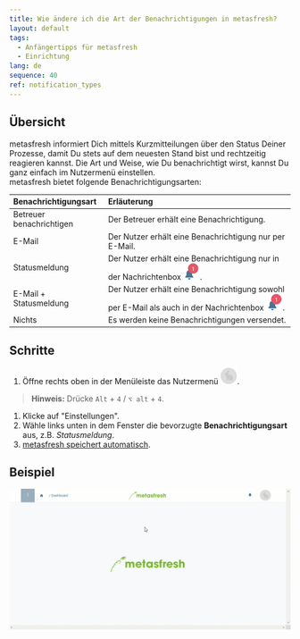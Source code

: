 ```yaml
---
title: Wie ändere ich die Art der Benachrichtigungen in metasfresh?
layout: default
tags:
  - Anfängertipps für metasfresh
  - Einrichtung
lang: de
sequence: 40
ref: notification_types
---
```


## Übersicht
metasfresh informiert Dich mittels Kurzmitteilungen über den Status Deiner Prozesse, damit Du stets auf dem neuesten Stand bist und rechtzeitig reagieren kannst. Die Art und Weise, wie Du benachrichtigt wirst, kannst Du ganz einfach im Nutzermenü einstellen.<br>
metasfresh bietet folgende Benachrichtigungsarten:

| Benachrichtigungsart | Erläuterung |
| :--- | :--- |
| Betreuer benachrichtigen | Der Betreuer erhält eine Benachrichtigung. |
| E-Mail | Der Nutzer erhält eine Benachrichtigung nur per E-Mail. |
| Statusmeldung | Der Nutzer erhält eine Benachrichtigung nur in der Nachrichtenbox ![](assets/NotificationBell_WebUI.png). |
| E-Mail + Statusmeldung | Der Nutzer erhält eine Benachrichtigung sowohl per E-Mail als auch in der Nachrichtenbox ![](assets/NotificationBell_WebUI.png). |
| Nichts | Es werden keine Benachrichtigungen versendet. |

## Schritte
1. Öffne rechts oben in der Menüleiste das Nutzermenü ![](assets/UserMenu_Rabbit_WebUI.png).
 >**Hinweis:** Drücke `Alt` + `4` / `⌥ alt` + `4`.

1. Klicke auf "Einstellungen".
1. Wähle links unten in dem Fenster die bevorzugte **Benachrichtigungsart** aus, z.B. *Statusmeldung*.
1. [metasfresh speichert automatisch](Speicheranzeige).

## Beispiel
![](assets/Benachrichtigungsarten.gif)
